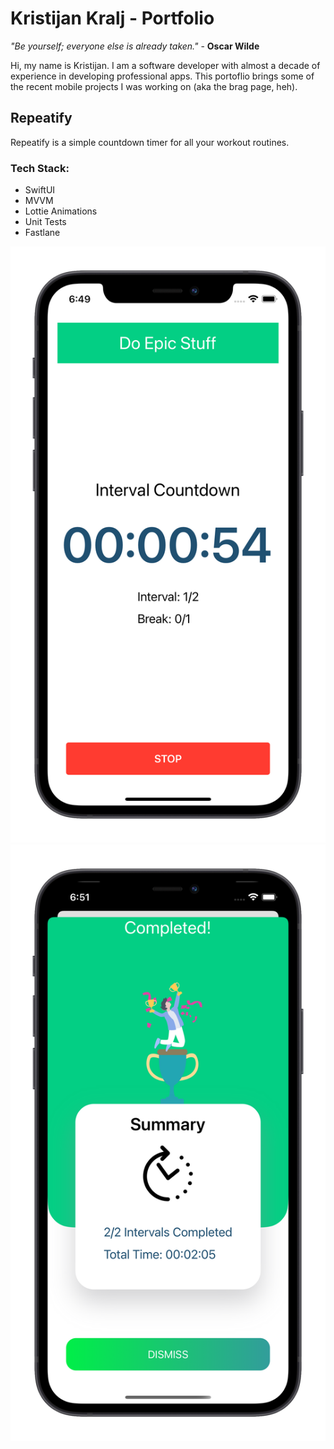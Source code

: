 # Kristijan Kralj - Portfolio

_"Be yourself; everyone else is already taken."_ - **Oscar Wilde**

Hi, my name is Kristijan. I am a software developer with almost a decade of experience in developing professional apps. This portoflio brings some of the recent mobile projects I was working on (aka the brag page, heh).

## Repeatify

Repeatify is a simple countdown timer for all your workout routines.

### Tech Stack: 

- SwiftUI
- MVVM
- Lottie Animations
- Unit Tests
- Fastlane

![Screenshot 1](screenshot1.png)
![Screenshot 2](screenshot2.png)

